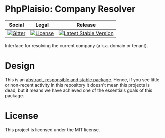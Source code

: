 # PhpPlaisio: Company Resolver

<table>
<thead>
<tr>
<th>Social</th>
<th>Legal</th>
<th>Release</th>
</tr>
</thead>
<tbody>
<tr>
<td>
<a href="https://gitter.im/PhpPlaisio/PhpPlaisio"><img src="https://badges.gitter.im/PhpPlaisio/PhpPlaisio.svg" alt="Gitter"/></a>
</td>
<td>
<a href="https://packagist.org/packages/plaisio/company-resolver"><img src="https://poser.pugx.org/plaisio/company-resolver/license" alt="License"/></a>
</td>
<td>
<a href="https://packagist.org/packages/plaisio/company-resolver"><img src="https://poser.pugx.org/plaisio/company-resolver/v/stable" alt="Latest Stable Version"/></a>
</td>
</tr>
</tbody>
</table>

Interface for resolving the current company (a.k.a. domain or tenant).  

# Design

This is an [abstract, responsible and stable package](https://matthiasnoback.nl/book/principles-of-package-design/). Hence, if you see little or non-recent activity in this repository it doesn't mean this projects is dead, but it means we have achieved one of the essentials goals of this package.

# License

This project is licensed under the MIT license.



